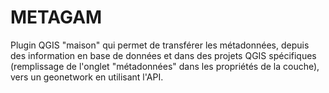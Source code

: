 # METAGAM

Plugin QGIS "maison" qui permet de transférer les métadonnées, depuis des information en base de données et dans des projets QGIS spécifiques (remplissage de l'onglet "métadonnées" dans les propriétés de la couche), vers un geonetwork en utilisant l'API.
